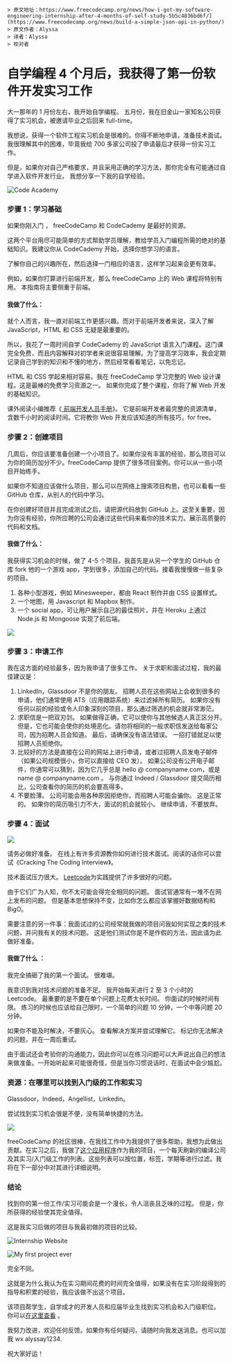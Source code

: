 ```
> 原文地址：https://www.freecodecamp.org/news/how-i-got-my-software-engineering-internship-after-4-months-of-self-study-5b5c4836bd6f/](https://www.freecodecamp.org/news/build-a-simple-json-api-in-python/)
> 原文作者：Alyssa
> 译者：Alyssa
> 校对者
```

# 自学编程 4 个月后，我获得了第一份软件开发实习工作

大一那年的 1 月份左右，我开始自学编程。 五月份，我在旧金山一家知名公司获得了实习机会，被邀请毕业之后回来 full-time。

我想说，获得一个软件工程实习机会是很难的。你得不断地申请，准备技术面试。我很理解其中的困难，毕竟我给 700 多家公司投了申请最后才获得一份实习工作。

但是，如果你对自己严格要求，并且采用正确的学习方法，那你完全有可能通过自学进入软件开发行业。
我想分享一下我的自学经验。

![Code Academy](https://lh5.googleusercontent.com/BjbH_wqqC3PiWxWuejGRc1Cf8FJ6pfpHDOfc6VNHgPbOBO4CZkmQJ58iCJaXPV4gVTQ1MVx2a5Xv9kPcVAZByzA7ZkZ9RJh-GIj5aKXqlVEfvWVoniLipIePTk5qPahEbKIYeVcb)

### **步骤 1：学习基础**

如果你刚入门 ， freeCodeCamp 和 CodeCademy 是最好的资源。

这两个平台用尽可能简单的方式帮助学员理解，教给学员入门编程所需的绝对的基础知识。我建议你从 CodeCademy 开始，选择你想学习的语言。

了解你自己的兴趣所在，然后选择一门相应的语言，这样学习起来会更有效率。

例如，如果你打算进行前端开发，那么 freeCodeCamp 上的 Web 课程将特别有用。 本指南将主要侧重于前端。

#### **我做了什么：**

就个人而言，我一直对前端工作更感兴趣。而对于前端开发者来说，深入了解 JavaScript，HTML 和 CSS 无疑是最重要的。

所以，我花了一周时间自学 CodeCademy 的 JavaScript 语言入门课程。这门课完全免费，而且内容解释对初学者来说很容易理解。为了提高学习效率，我会定期记录自己学到的知识和不懂的地方，然后经常看看笔记，以免忘记。

HTML 和 CSS 学起来相对容易。我在 freeCodeCamp 学习完整的 Web 设计课程。这是最棒的免费学习资源之一。 如果你完成了整个课程，你将了解 Web 开发的基础知识。

课外阅读小编推荐《[ 前端开发人员手册](https://frontendmasters.com/books/front-end-handbook/2019/#1)》。 它是前端开发者最完整的资源清单，含数千小时的阅读时间。它将教你 Web 开发应该知道的所有技巧，for free。

### **步骤 2：创建项目**

几周后，你应该要准备创建一个小项目了。如果你没有丰富的经验，那么项目可以为你的简历加分不少。freeCodeCamp 提供了很多项目案例。你可以从一些小项目开始练手。

如果你不知道应该做什么项目，那么可以在网络上搜索项目构思，也可以看看一些 GitHub 仓库，从别人的代码中学习。

在你创建好项目并且完成测试之后，请把源代码放到 GitHub 上。这至关重要，因为你没有经验，你所应聘的公司会通过这些代码来看你的技术实力。展示高质量的代码和文档。

#### **我做了什么：**

我获得实习机会的时候，做了 4-5 个项目。我首先是从另一个学生的 GitHub 仓库 fork 他的一个游戏 app，学到很多，添加自己的代码。接着我慢慢做一些复杂的项目。

1. 各种小型游戏，例如 Minesweeper，都由 React 制作并由 CSS 设置样式。
2. 一个地图，用 Javascript 和 Mapbox 制作。
3. 一个 social app，可让用户展示自己的最佳照片，并在 Heroku 上通过 Node.js 和 Mongoose 实现了前后端。

![](https://cdn-media-1.freecodecamp.org/images/EcsEKaQaVjTIHoaFzeKm6-RUklR2GiWV-0e5)

### **步骤 3：申请工作**

我在这方面的经验最多，因为我申请了很多工作。 关于求职和面试过程，我的最佳建议是：

1. LinkedIn，Glassdoor 不是你的朋友。 招聘人员在这些网站上会收到很多的申请，他们通常使用 ATS（应用跟踪系统）来过滤掉所有简历。 如果你没有任何以前的经验或令人印象深刻的项目，那么通过筛选的机会就非常渺茫。
2. 求职信是一把双刃剑。 如果做得正确，它可以使你与其他候选人真正区分开。 但是，它也可能会使你的处境恶化。请勿将相同的一般求职信发送给每家公司，因为招聘人员会知道。 最后，请确保没有语法错误。 一招打错就足以使招聘人员拒绝你。
3. 比较好的方法是直接在公司的网站上进行申请，或者过招聘人员发电子邮件（如果公司规模很小，你可以直接给 CEO 发）。 如果公司没有公开电子邮件，你通常可以猜到，因为它几乎总是 hello @ companyname.com，或是 name @ companyname.com 。 与你通过 Indeed / Glassdoor 提交简历相比，公司查看你的简历的机会要高得多。
4. 不要脸薄。 公司可能会用各种原因拒绝你，而招聘人可能会骗你。 这是正常的。 如果你的简历吸引力不大，面试的机会就较小。 继续申请，不要放弃。

### **步骤 4：面试**

![](https://cdn-media-1.freecodecamp.org/images/pKKfwMITI0clk-BH8y--pbEG-vgFWYtSMDXE)

请务必做好准备。 在线上有许多资源教你如何进行技术面试。阅读的话你可以尝试《Cracking The Coding Interview》。

技术面试压力很大。 [ Leetcode](https://translate.googleusercontent.com/translate_c?depth=1&rurl=translate.google.com&sl=auto&sp=nmt4&tl=zh-CN&u=https://leetcode.com/&xid=17259,15700022,15700186,15700190,15700256,15700259,15700262,15700265&usg=ALkJrhiA7JiEOOhLP62hUyzU93Z4O7QzJQ)为实践提供了许多很好的问题。

由于它们广为人知，你不太可能会得完全相同的问题。 面试官通常有一堆不在网上发布的问题。 但是基本思想保持不变，比如你怎么都应该掌握好数据结构和 BigO。

需要注意的另一件事：我面试过的公司经常就我做的项目问我如何实现之类的技术问题，并问我有关的技术问题。 这是他们测试你是不是作假的方法，因此请为此做好准备。

#### **我做了什么 ：**

我完全搞砸了我的第一个面试。 很难堪。

我意识到我对技术问题的准备不足。 我开始每天进行 2 至 3 个小时的 Leetcode。 最重要的是不要在单个问题上花费太长时间。 你面试的时候时间有限。 练习的时候也应该给自己限时，一个简单的问题 10 分钟，一个中等问题 20 分钟。

如果你不能及时解决，不要灰心。 查看解决方案并尝试理解它。 标记你无法解决的问题，并在一周后重试。

由于面试还会考验你的沟通能力，因此你可以在练习问题可以大声说出自己的想法来做准备。一开始听起来可能很奇怪，但是当你习惯说话时，在面试中会少尴尬。

### **资源：在哪里可以找到入门级的工作和实习**

Glassdoor，Indeed，Angellist，Linkedin。

尝试找到实习机会很是不便，没有简单快捷的方法。

![](https://cdn-media-1.freecodecamp.org/images/3T3saxpYwzGMzlRCRR-qfAWKKIzYEQNVfSo7)

freeCodeCamp 的社区很棒，在我找工作中为我提供了很多帮助，我想为此做出贡献。在实习之后，我做了[这个应用程序](https://mrshibe.me/)作为我的项目，一个每天刷新的编译公司及其实习/入门级工作的列表。这些列表可以按位置，标签，学期等进行过滤。我将在下一部分中对其进行详细说明。

### **结论**

找到你的第一份工作/实习可能会是一个漫长，令人沮丧且乏味的过程。 但是，你所获得的经验使其完全值得。

这是我实习后做的项目与我最初做的项目的比较。

![Internship Website](https://cdn-media-1.freecodecamp.org/images/SkI7jb-B26cUC8GR0nC1IfYutc3MV7okKnrX)

![My first project ever](https://cdn-media-1.freecodecamp.org/images/87mf4NMd9UTryu3og68M8H-UgS-JTLQNiWle)

完全不同。

这就是为什么我认为在实习期间花费的时间完全值得，如果没有在实习阶段得到的指导和积累的经验，我应该做不出这个项目。

该项目帮学生，自学成才的开发人员和应届毕业生找到实习机会和入门级职位。 你可以[在这里查看](https://mrshibe.me/) 。

我努力改进，欢迎任何反馈。如果你有任何疑问，请随时向我发送消息。也可以加我 wx alyssay1234.

祝大家好运！
